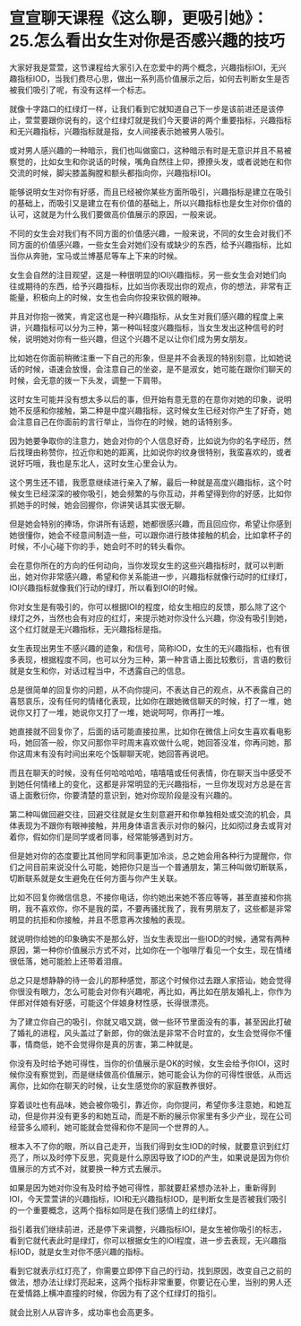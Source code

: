 # 宣宣聊天课程《这么聊，更吸引她》：25.怎么看出女生对你是否感兴趣的技巧

大家好我是萱萱，这节课程给大家引入在恋爱中的两个概念，兴趣指标IOI，无兴趣指标IOD，当我们费尽心思，做出一系列高价值展示之后，如何去判断女生是否被我们吸引了呢，有没有这样一个标志。

就像十字路口的红绿灯一样，让我们看到它就知道自己下一步是该前进还是该停止，萱萱要跟你说有的，这个红绿灯就是我们今天要讲的两个重要指标，兴趣指标和无兴趣指标，兴趣指标就是指，女人间接表示她被男人吸引。

或对男人感兴趣的一种暗示，我们也叫做窗口，这种暗示有时是无意识并且不易被察觉的，比如女生和你说话的时候，嘴角自然往上仰，撩撩头发，或者说她在和你交流的时候，脚尖膝盖胸膛和额头都指向你，兴趣指标IOI。

能够说明女生对你有好感，而且已经被你某些方面所吸引，兴趣指标是建立在吸引的基础上，而吸引又是建立在有价值的基础上，所以兴趣指标也是女生对你价值的认可，这就是为什么我们要做高价值展示的原因，一般来说。

不同的女生会对我们有不同方面的价值感兴趣，一般来说，不同的女生会对我们不同方面的价值感兴趣，一些女生会对她们没有或缺少的东西，给予兴趣指标，比如当你从奔驰，宝马或兰博基尼等车上下来的时候。

女生会自然的注目观望，这是一种很明显的IOI兴趣指标，另一些女生会对她们向往或期待的东西，给予兴趣指标，比如当你表现出你的观点，你的想法，非常有正能量，积极向上的时候，女生也会向你投来钦佩的眼神。

并且对你抱一微笑，肯定这也是一种兴趣指标，从女生对我们感兴趣的程度上来讲，兴趣指标可以分为三种，第一种叫轻度兴趣指标，当女生发出这种信号的时候，说明她对你有一些兴趣，但这个兴趣不足以让你们成为男女朋友。

比如她在你面前稍微注重一下自己的形象，但是并不会表现的特别刻意，比如她说话的时候，语速会放慢，会注意自己的坐姿，是不是淑女，她可能在跟你们聊天的时候，会无意的拨一下头发，调整一下肩带。

这时女生可能并没有想太多以后的事，但开始有意无意的在意你对她的印象，说明她不反感和你接触，第二种是中度兴趣指标，这时候女生已经对你产生了好奇，她会注意自己在你面前的言行举止，当你在的时候，她的话特别多。

因为她要争取你的注意力，她会对你的个人信息好奇，比如说为你的名字经历，然后找理由称赞你，拉近你和她的距离，比如说你的纹身很特别，我蛮喜欢的，或者说好巧哦，我也是东北人，这时女生心里会认为。

这个男生还不错，我愿意继续进行亲入了解，最后一种就是高度兴趣指标，这个时候女生已经深深的被你吸引，她会频繁的与你互动，并希望得到你的好感，比如你抓她手的时候，她会回握你，你讲笑话其实很无聊。

但是她会特别的捧场，你讲所有话题，她都很感兴趣，而且回应你，希望让你感到她很懂你，她会不经意间制造一些，可以跟你进行肢体接触的机会，比如拿杯子的时候，不小心碰下你的手，她会时不时的转头看你。

会在意你所在的方向的任何动向，当你发现女生的这些兴趣指标时，就可以判断出，她对你非常感兴趣，希望和你关系能进一步，兴趣指标就像行动时的红绿灯，IOI兴趣指标就像我们行动的绿灯，所以看到IOI的时候。

你对女生是有吸引的，你可以根据IOI的程度，给女生相应的反馈，那么除了这个绿灯之外，当然也会有对应的红灯，来提示她对你没什么兴趣，你没有吸引到她，这个红灯就是无兴趣指标，无兴趣指标是指。

女生表现出男生不感兴趣的迹象，和信号，简称IOD，女生的无兴趣指标，也有很多表现，根据程度不同，也可以分为三种，第一种言语上面比较敷衍，言语的敷衍就是女生和你，对话过程当中，不透露自己的信息。

总是很简单的回复你的问题，从不向你提问，不表达自己的观点，从不表露自己的喜怒哀乐，没有任何的情绪化表现，比如你在跟她微信聊天的时候，打了一堆，她说你又打了一堆，她说你又打了一堆，她说呵呵，你再打一堆。

她直接就不回复你了，后面的话可能直接拉黑，比如你在微信上问女生喜欢看电影吗，她回答一般，你又问那你平时周末喜欢做什么呢，她回答没准，你再问她，那你这周末有没有时间出来吃个饭聊聊天呢，她回答再说吧。

而且在聊天的时候，没有任何哈哈哈哈，嘻嘻嘻或任何表情，你在聊天当中感受不到她任何情绪上的变化，这都是非常明显的无兴趣指标，一旦你发现对方总是在言语上面敷衍你，你要清楚的意识到，她对你现阶段是没有兴趣的。

第二种叫做回避交往，回避交往就是女生刻意避开和你单独相处或交流的机会，具体表现为不跟你有眼神接触，并用身体语言表示对你的躲闪，比如彻过身去或背对着你，假如你们是同学或者同事，经常能够遇到对方。

但是她对你的态度要比其他同学和同事更加冷淡，总之她会用各种行为提醒你，你们之间目前来说没什么可能，她把你只是当一个普通朋友，第三种叫做切断联系，切断联系就是女生避免在任何方面与你产生关联。

比如不回复你微信信息，不接你电话，你约她出来她不答应等等，甚至直接和你挑明，我不喜欢你，你不是我的菜，不要再骚扰我了，我有男朋友了，这些都是非常明显的抗拒和你接触，并且不愿意再次接触的表现。

就说明你给她的印象确实不是那么好，当女生表现出一些IOD的时候，通常有两种原因，第一种你价值展示方式不对，比如你在一个咖啡厅看见一个女生，现在情绪很低落，她可能脸上还带着泪痕。

总之只是想静静的待一会儿的那种感觉，那这个时候你过去跟人家搭讪，她会觉得你很没有眼力，怎么可能会对你有兴趣呢，再比如，再比如在朋友婚礼上，你作为伴郎对伴娘有好感，可能这个伴娘身材性感，长得很漂亮。

为了建立你自己的吸引，你就又唱又跳，做一些环节里面没有的事，甚至因此打破了婚礼的进程，风头盖过了新郎，你的做法是非常不合时宜的，女生会觉得你不懂事，情商低，她不会觉得你是真的厉害，第二种就是。

你没有及时给予她可得性，当你的价值展示是OK的时候，女生会给予你IOI，这时候你没有察觉到，而是继续做高价值展示，她可能会认为你的可得性很低，从而远离你，比如你在聊天的时候，让女生感觉你的家庭教养很好。

穿着谈吐也有品味，她会被你吸引，靠近你，向你提问，希望你多注意她，和她互动，但是你并没有更多的和她互动，而是不断的展示你家里有多少产业，现在公司经营多么顺利，她可能就会觉得和你不是同一个世界的人。

根本入不了你的眼，所以自己走开，当我们得到女生IOD的时候，就要意识到红灯亮了，所以及时停下反思，究竟是什么原因导致了IOD的产生，如果说是因为你价值展示的方式不对，就要换一种方式去展示。

如果是因为她对你没有及时给予她可得性，那就要赶紧想办法补上，重新得到IOI，今天萱萱讲的兴趣指标，IOI和无兴趣指标IOD，是判断女生是否被我们吸引的一个重要概念，这两个指标如同是在我们感情上的红绿灯。

指引着我们继续前进，还是停下来调整，兴趣指标IOI，是女生被你吸引的标志，看到它就代表此时是绿灯，你可以根据女生的IOI程度，进一步去表现，无兴趣指标IOD，就是女生对你不感兴趣的指标。

看到它就表示红灯亮了，你需要立即停下自己的行动，找到原因，改变自己之前的做法，想办法让绿灯亮起来，这两个指标非常重要，你要记在心里，当别的男人还在爱情路上横冲直撞的时候，你因为有了这个红绿灯的指引。

就会比别人从容许多，成功率也会高更多。